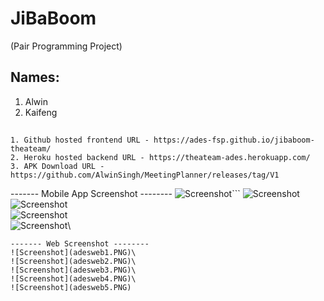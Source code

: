 # JiBaBoom

(Pair Programming Project)

## Names:

1. Alwin
2. Kaifeng

##
```
1. Github hosted frontend URL - https://ades-fsp.github.io/jibaboom-theateam/
2. Heroku hosted backend URL - https://theateam-ades.herokuapp.com/
3. APK Download URL - https://github.com/AlwinSingh/MeetingPlanner/releases/tag/V1
```


------- Mobile App Screenshot --------
![Screenshot](ades1.PNG)```
![Screenshot](ades2.PNG)\
![Screenshot](ades3.PNG)\
![Screenshot](ades4.PNG)\
![Screenshot](ades5.PNG)\
```
------- Web Screenshot --------
![Screenshot](adesweb1.PNG)\
![Screenshot](adesweb2.PNG)\
![Screenshot](adesweb3.PNG)\
![Screenshot](adesweb4.PNG)\
![Screenshot](adesweb5.PNG)
